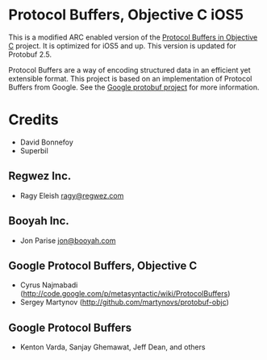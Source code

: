 # Protocol Buffers, Objective C iOS5

This is a modified ARC enabled version of the [Protocol Buffers in Objective C][protobuf-objc] project. It is optimized for iOS5 and up. This version is updated for Protobuf 2.5.

Protocol Buffers are a way of encoding structured data in an efficient yet extensible format.
This project is based on an implementation of Protocol Buffers from Google.  See the
[Google protobuf project][g-protobuf] for more information.

[g-protobuf]: http://code.google.com/p/protobuf/
[protobuf-objc]: https://github.com/booyah/protobuf-objc

# Credits

- David Bonnefoy
- Superbil

Regwez Inc.
-------------------------------------------------------------------------------
- Ragy Eleish <ragy@regwez.com>

Booyah Inc.
-------------------------------------------------------------------------------
- Jon Parise <jon@booyah.com>


Google Protocol Buffers, Objective C
-------------------------------------------------------------------------------
- Cyrus Najmabadi  (http://code.google.com/p/metasyntactic/wiki/ProtocolBuffers)
- Sergey Martynov  (http://github.com/martynovs/protobuf-objc)


Google Protocol Buffers
-------------------------------------------------------------------------------
- Kenton Varda, Sanjay Ghemawat, Jeff Dean, and others